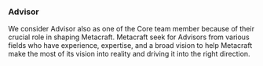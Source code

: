 ### Advisor


We consider Advisor also as one of the Core team member because of their crucial role in shaping Metacraft. Metacraft seek for Advisors from various fields who have experience, expertise, and a broad vision to help Metacraft make the most of its vision into reality and driving it into the right direction.
